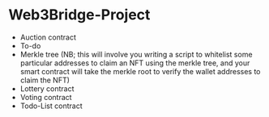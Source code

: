 # Web3Bridge-Project
- Auction contract
- To-do 
- Merkle tree (NB; this will involve you writing a script to whitelist some particular addresses to claim an NFT using the merkle tree, and your smart contract will take the merkle root to verify the wallet addresses to claim the NFT)
- Lottery contract
- Voting contract 
- Todo-List contract
